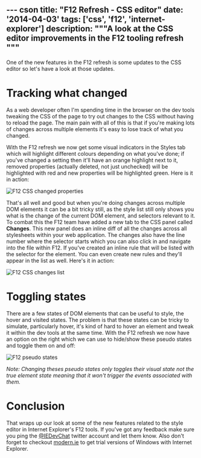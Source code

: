 --- cson
title: "F12 Refresh - CSS editor"
date: '2014-04-03'
tags: ['css', 'f12', 'internet-explorer']
description: """A look at the CSS editor improvements in the F12 tooling refresh
"""
---

One of the new features in the F12 refresh is some updates to the CSS editor so let's have a look at those updates.

# Tracking what changed

As a web developer often I'm spending time in the browser on the dev tools tweaking the CSS of the page to try out changes to the CSS without having to reload the page. The main pain with all of this is that if you're making lots of changes across multiple elements it's easy to lose track of what you changed.

With the F12 refresh we now get some visual indicators in the Styles tab which will highlight different colours depending on what you've done; if you've changed a setting then it'll have an orange highlight next to it, removed properties (actually deleted, not just unchecked) will be highlighted with red and new properties will be highlighted green. Here is it in action:

![F12 CSS changed properties](/get/f12-refresh-css-colours.gif)

That's all well and good but when you're doing changes across multiple DOM elements it can be a bit tricky still, as the style list still only shows you what is the change of the current DOM element, and selectors relevant to it. To combat this the F12 team have added a new tab to the CSS panel called **Changes**. This new panel does an inline diff of all the changes across all stylesheets within your web application. The changes also have the line number where the selector starts which you can also click in and navigate into the file within F12. If you've created an inline rule that will be listed with the selector for the element. You can even create new rules and they'll appear in the list as well. Here's it in action:

![F12 CSS changes list](/get/f12-refresh-css-changes.gif)

# Toggling states

There are a few states of DOM elements that can be useful to style, the hover and visited states. The problem is that these states can be tricky to simulate, particularly hover, it's kind of hard to hover an element and tweak it within the dev tools at the same time. With the F12 refresh we now have an option on the right which we can use to hide/show these pseudo states and toggle them on and off:

![F12 pseudo states](/get/f12-refresh-toggle-state.gif)

_Note: Changing theses pseudo states only toggles their visual state not the true element state meaning that it won't trigger the events associated with them._

# Conclusion

That wraps up our look at some of the new features related to the style editor in Internet Explorer's F12 tools. If you've got any feedback make sure you ping the [@IEDevChat](http://twitter.com/iedevchat) twitter account and let them know. Also don't forget to checkout [modern.ie](http://modern.ie) to get trial versions of Windows with Internet Explorer.
